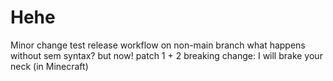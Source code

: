 # Hehe
Minor change
test release workflow on non-main branch
what happens without sem syntax?
but now!
patch 1 + 2
breaking change: I will brake your neck (in Minecraft)